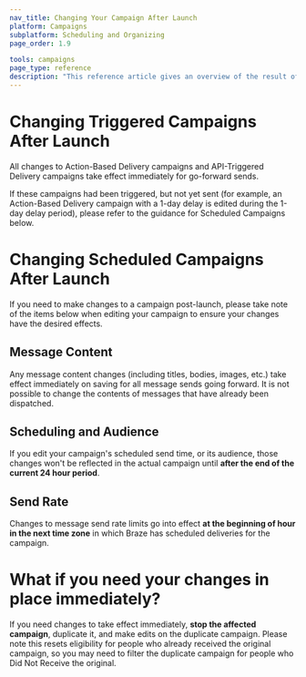 ```yaml
---
nav_title: Changing Your Campaign After Launch
platform: Campaigns
subplatform: Scheduling and Organizing
page_order: 1.9

tools: campaigns
page_type: reference
description: "This reference article gives an overview of the result of editing certain aspects of a campaign post-launch."
---
```


# Changing Triggered Campaigns After Launch

All changes to Action-Based Delivery campaigns and API-Triggered Delivery campaigns take effect immediately for go-forward sends.

If these campaigns had been triggered, but not yet sent (for example, an Action-Based Delivery campaign with a 1-day delay is edited during the 1-day delay period), please refer to the guidance for Scheduled Campaigns below.

# Changing Scheduled Campaigns After Launch

If you need to make changes to a campaign post-launch, please take note of the items below when editing your campaign to ensure your changes have the desired effects.

## Message Content

Any message content changes (including titles, bodies, images, etc.) take effect immediately on saving for all message sends going forward. It is not possible to change the contents of messages that have already been dispatched.

## Scheduling and Audience

If you edit your campaign's scheduled send time, or its audience, those changes won't be reflected in the actual campaign until __after the end of the current 24 hour period__.

## Send Rate

Changes to message send rate limits go into effect __at the beginning of hour in the next time zone__ in which Braze has scheduled deliveries for the campaign.

# What if you need your changes in place immediately?

If you need changes to take effect immediately, **stop the affected campaign**, duplicate it, and make edits on the duplicate campaign. Please note this resets eligibility for people who already received the original campaign, so you may need to filter the duplicate campaign for people who Did Not Receive the original.

